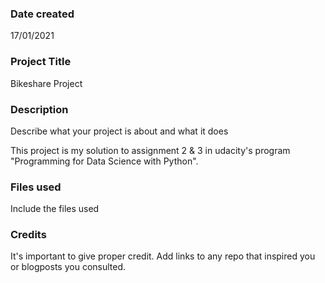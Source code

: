 ### Date created
17/01/2021

### Project Title
Bikeshare Project

### Description
Describe what your project is about and what it does

This project is my solution to assignment  2 & 3 in udacity's program "Programming for Data Science with Python".

### Files used
Include the files used

### Credits
It's important to give proper credit. Add links to any repo that inspired you or blogposts you consulted.
